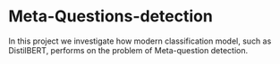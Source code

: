 # Meta-Questions-detection
In this project we investigate how modern classification model, such as DistilBERT, performs on the problem of Meta-question detection.
